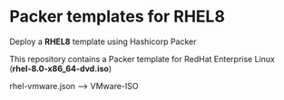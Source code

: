 # Packer templates for RHEL8
Deploy a **RHEL8** template using Hashicorp Packer

This repository contains a Packer template for RedHat Enterprise Linux (**rhel-8.0-x86_64-dvd.iso**)

rhel-vmware.json --> VMware-ISO
